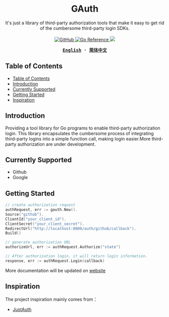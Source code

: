 <h1 align="center">GAuth</h1>

<p align="center">
It's just a library of third-party authorization tools that make it easy to get rid of the cumbersome third-party login SDKs.
<br/>
<br/>
<a href="https://github.com/LeoInnovateLab/gauth/blob/master/LICENSE">
  <img alt="GitHub" src="https://img.shields.io/github/license/LeoInnovateLab/gauth"/>
</a>  
<a href="https://pkg.go.dev/github.com/LeoInnovateLab/gauth">
    <img src="https://pkg.go.dev/badge/github.com/LeoInnovateLab/gauth.svg" alt="Go Reference">
</a>
<a href="https://goreportcard.com/report/github.com/LeoInnovateLab/gauth">
    <img src="https://goreportcard.com/badge/github.com/LeoInnovateLab/gauth" />
</a>
</p>

<div align="center">
<strong>
<samp>

[English](README.md) · [简体中文](README.zh-Hans.md)

</samp>
</strong>
</div>

## Table of Contents

- [Table of Contents](#table-of-contents)
- [Introduction](#Introduction)
- [Currently Supported](#Currently-Supported)
- [Getting Started](#Getting-Started)
- [Inspiration](#Inspiration)

## Introduction

Providing a tool library for Go programs to enable third-party authorization login. 
This library encapsulates the cumbersome process of integrating third-party logins into a simple function call, 
making login easier.More third-party authorization are under development.

## Currently Supported

* Github
* Google

## Getting Started

```go
// create authorization request
authRequest, err := gauth.New().
Source("github").
ClientId("your_client_id").
ClientSecret("your_client_secret").
RedirectUrl("http://localhost:8080/auth/github/callback").
Build()

// generate authorization URL		
authorizeUrl, err := authRequest.Authorize("state")

// After authorization login, it will return login information.
response, err := authRequest.Login(callback)
```

More documentation will be updated on [website](https://gauth.dev)

## Inspiration

The project inspiration mainly comes from：
- [JustAuth](https://github.com/justauth/JustAuth)
